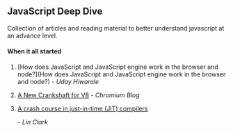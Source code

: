 ## JavaScript Deep Dive

Collection of articles and reading material to better understand javascript at an advance level.

#### When it all started

1. [How does JavaScript and JavaScript engine work in the browser and node?](How does JavaScript and JavaScript engine work in the browser and node?)
   *- Uday Hiwarale*

2. [A New Crankshaft for V8](https://blog.chromium.org/2010/12/new-crankshaft-for-v8.html)
   *- Chromium Blog*

3. [A crash course in just-in-time (JIT) compilers](https://hacks.mozilla.org/2017/02/a-crash-course-in-just-in-time-jit-compilers/)

   *- Lin Clark*